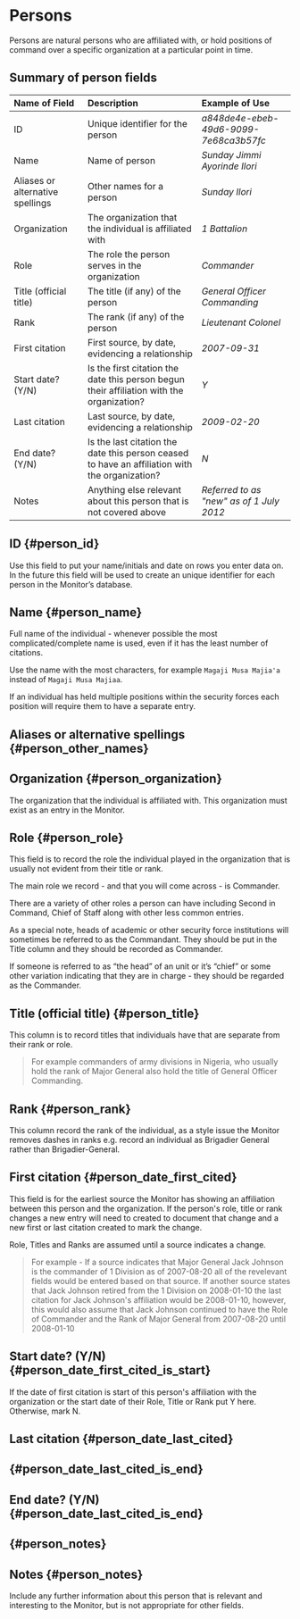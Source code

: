 # Persons

Persons are natural persons who are affiliated with, or hold positions of command over a specific organization at a particular point in time.

## Summary of person fields

| Name of Field | Description | Example of Use |
| :--- | :--- | :--- |
| ID | Unique identifier for the person | _a848de4e-ebeb-49d6-9099-7e68ca3b57fc_ |
| Name | Name of person | _Sunday Jimmi Ayorinde Ilori_ |
| Aliases or alternative spellings | Other names for a person | _Sunday Ilori_ |
| Organization | The organization that the individual is affiliated with | _1 Battalion_ |
| Role | The role the person serves in the organization | _Commander_ |
| Title \(official title\) | The title \(if any\) of the person | _General Officer Commanding_ |
| Rank | The rank \(if any\) of the person | _Lieutenant Colonel_ |
| First citation | First source, by date, evidencing a relationship | _2007-09-31_ |
| Start date? \(Y/N\) | Is the first citation the date this person begun their affiliation with the organization? | _Y_ |
| Last citation | Last source, by date, evidencing a relationship | _2009-02-20_ |
| End date? \(Y/N\) | Is the last citation the date this person ceased to have an affiliation with the organization? | _N_ |
| Notes | Anything else relevant about this person that is not covered above | _Referred to as "new" as of 1 July 2012_ |

## ID {#person_id}

Use this field to put your name/initials and date on rows you enter data on. In the future this field will be used to create an unique identifier for each person in the Monitor’s database.

## Name {#person_name}

Full name of the individual - whenever possible the most complicated/complete name is used, even if it has the least number of citations.

Use the name with the most characters, for example `Magaji Musa Majia'a` instead of `Magaji Musa Majiaa`.

If an individual has held multiple positions within the security forces each position will require them to have a separate entry.

## Aliases or alternative spellings {#person_other_names}

## Organization {#person_organization}

The organization that the individual is affiliated with. This organization must exist as an entry in the Monitor.

## Role {#person_role}

This field is to record the role the individual played in the organization that is usually not evident from their title or rank.

The main role we record - and that you will come across - is Commander.

There are a variety of other roles a person can have including Second in Command, Chief of Staff along with other less common entries.

As a special note, heads of academic or other security force institutions will sometimes be referred to as the Commandant. They should be put in the Title column and they should be recorded as Commander.

If someone is referred to as “the head” of an unit or it’s “chief” or some other variation indicating that they are in charge - they should be regarded as the Commander.

## Title \(official title\) {#person_title}

This column is to record titles that individuals have that are separate from their rank or role.

> For example commanders of army divisions in Nigeria, who usually hold the rank of Major General also hold the title of General Officer Commanding.

## Rank {#person_rank}

This column record the rank of the individual, as a style issue the Monitor removes dashes in ranks e.g. record an individual as Brigadier General rather than Brigadier-General.

## First citation {#person_date_first_cited}

This field is for the earliest source the Monitor has showing an affiliation between this person and the organization. If the person's role, title or rank changes a new entry will need to created to document that change and a new first or last citation created to mark the change.

Role, Titles and Ranks are assumed until a source indicates a change.

> For example - If a source indicates that Major General Jack Johnson is the commander of 1 Division as of 2007-08-20 all of the revelevant fields would be entered based on that source. If another source states that Jack Johnson retired from the 1 Division on 2008-01-10 the last citation for Jack Johnson's affiliation would be 2008-01-10, however, this would also assume that Jack Johnson continued to have the Role of Commander and the Rank of Major General from 2007-08-20 until 2008-01-10

## Start date? \(Y/N\) {#person_date_first_cited_is_start}

If the date of first citation is start of this person's affiliation with the organization or the start date of their Role, Title or Rank put Y here. Otherwise, mark N.

## Last citation {#person_date_last_cited}

##  {#person_date_last_cited_is_end}

## End date? \(Y/N\) {#person_date_last_cited_is_end}

##  {#person_notes}

## Notes {#person_notes}

Include any further information about this person that is relevant and interesting to the Monitor, but is not appropriate for other fields.

